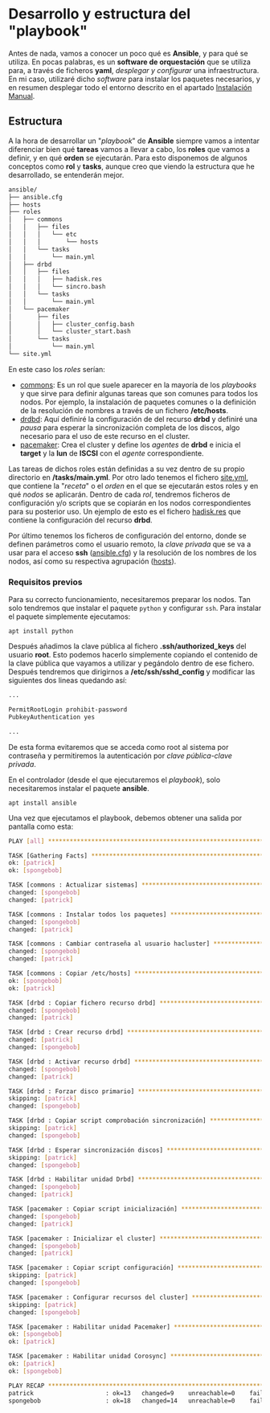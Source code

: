# Desarrollo y estructura del "playbook"

Antes de nada, vamos a conocer un poco qué es **Ansible**, y para qué se utiliza. En pocas palabras, es un **software de orquestación** que se utiliza para, a través de ficheros **yaml**, _desplegar y configurar_ una infraestructura. En mi caso, utilizaré dicho _software_ para instalar los paquetes necesarios, y en resumen desplegar todo el entorno descrito en el apartado [Instalación Manual](/Instalación-Manual.md).

## Estructura

A la hora de desarrollar un "_playbook_" de **Ansible** siempre vamos a intentar diferenciar bien qué **tareas** vamos a llevar a cabo, los **roles** que vamos a definir, y en qué **orden** se ejecutarán. Para esto disponemos de algunos conceptos como **rol** y **tasks**, aunque creo que viendo la estructura que he desarrollado, se entenderán mejor.

```bash
ansible/
├── ansible.cfg
├── hosts
├── roles
│   ├── commons
│   │   ├── files
│   │   │   └── etc
│   │   │       └── hosts
│   │   └── tasks
│   │       └── main.yml
│   ├── drbd
│   │   ├── files
│   │   │   ├── hadisk.res
│   │   │   └── sincro.bash
│   │   └── tasks
│   │       └── main.yml
│   └── pacemaker
│       ├── files
│       │   ├── cluster_config.bash
│       │   └── cluster_start.bash
│       └── tasks
│           └── main.yml
└── site.yml

```

En este caso los _roles_ serían:

* [commons](/ansible/roles/commons): Es un rol que suele aparecer en la mayoría de los _playbooks_ y que sirve para definir algunas tareas que son comunes para todos los nodos. Por ejemplo, la instalación de paquetes comunes o la definición de la resolución de nombres a través de un fichero **/etc/hosts**.
* [drdbd](/ansible/roles/drbd): Aquí definiré la configuración de del recurso **drbd** y definiré una _pausa_ para esperar la sincronización completa de los discos, algo necesario para el uso de este recurso en el cluster.
* [pacemaker](/ansible/roles/pacemaker): Crea el cluster y define los _agentes_ de **drbd** e inicia el **target** y la **lun** de **ISCSI** con el _agente_ correspondiente. 


Las tareas de dichos roles están definidas a su vez dentro de su propio directorio en **/tasks/main.yml**. Por otro lado tenemos el fichero [site.yml](/ansible/site.yml), que contiene la "_receta_" o el _orden_  en el que se ejecutarán estos roles y en qué _nodos_ se aplicarán.
Dentro de cada _rol_, tendremos ficheros de configuración y/o scripts que se copiarán en los nodos correspondientes para su posterior uso. Un ejemplo de esto es el fichero [hadisk.res](/ansible/roles/drbd/files/hadisk.res) que contiene la configuración del recurso **drbd**.


Por último tenemos los ficheros de configuración del entorno, donde se definen parámetros como el usuario remoto, la _clave privada_ que se va a usar para el acceso **ssh** ([ansible.cfg](/ansible/ansible.cfg)) y la resolución de los nombres de los nodos, así como su respectiva agrupación ([hosts](/ansible/hosts)).

### Requisitos previos

Para su correcto funcionamiento, necesitaremos preparar los nodos. Tan solo tendremos que instalar el paquete `python` y configurar `ssh`. Para instalar el paquete simplemente ejecutamos:

`apt install python`

Después añadimos la clave pública al fichero **.ssh/authorized_keys** del usuario **root**. Esto podemos hacerlo simplemente copiando el contenido de la clave pública que vayamos a utilizar y pegándolo dentro de ese fichero. Después tendremos que dirigirnos a **/etc/ssh/sshd_config** y modificar las siguientes dos lineas quedando así:

```bash
...

PermitRootLogin prohibit-password
PubkeyAuthentication yes

...
```

De esta forma evitaremos que se acceda como root al sistema por contraseña y permitiremos la autenticación por _clave pública-clave privada_.

En el controlador (desde el que ejecutaremos el _playbook_), solo necesitaremos instalar el paquete **ansible**.

`apt install ansible`

Una vez que ejecutamos el playbook, debemos obtener una salida por pantalla como esta:

```bash
PLAY [all] ***************************************************************************************************************************************

TASK [Gathering Facts] ***************************************************************************************************************************
ok: [patrick]
ok: [spongebob]

TASK [commons : Actualizar sistemas] *************************************************************************************************************
changed: [spongebob]
changed: [patrick]

TASK [commons : Instalar todos los paquetes] *****************************************************************************************************
changed: [spongebob]
changed: [patrick]

TASK [commons : Cambiar contraseña al usuario hacluster] *****************************************************************************************
changed: [spongebob]
changed: [patrick]

TASK [commons : Copiar /etc/hosts] ***************************************************************************************************************
ok: [spongebob]
ok: [patrick]

TASK [drbd : Copiar fichero recurso drbd] ********************************************************************************************************
changed: [spongebob]
changed: [patrick]

TASK [drbd : Crear recurso drbd] *****************************************************************************************************************
changed: [patrick]
changed: [spongebob]

TASK [drbd : Activar recurso drbd] ***************************************************************************************************************
changed: [spongebob]
changed: [patrick]

TASK [drbd : Forzar disco primario] **************************************************************************************************************
skipping: [patrick]
changed: [spongebob]

TASK [drbd : Copiar script comprobación sincronización] ******************************************************************************************
skipping: [patrick]
changed: [spongebob]

TASK [drbd : Esperar sincronización discos] ******************************************************************************************************
skipping: [patrick]
changed: [spongebob]

TASK [drbd : Habilitar unidad Drbd] **************************************************************************************************************
changed: [spongebob]
changed: [patrick]

TASK [pacemaker : Copiar script inicialización] **************************************************************************************************
changed: [spongebob]
changed: [patrick]

TASK [pacemaker : Inicializar el cluster] ********************************************************************************************************
changed: [spongebob]
changed: [patrick]

TASK [pacemaker : Copiar script configuración] ***************************************************************************************************
skipping: [patrick]
changed: [spongebob]

TASK [pacemaker : Configurar recursos del cluster] ***********************************************************************************************
skipping: [patrick]
changed: [spongebob]

TASK [pacemaker : Habilitar unidad Pacemaker] ****************************************************************************************************
ok: [spongebob]
ok: [patrick]

TASK [pacemaker : Habilitar unidad Corosync] *****************************************************************************************************
ok: [patrick]
ok: [spongebob]

PLAY RECAP ***************************************************************************************************************************************
patrick                    : ok=13   changed=9    unreachable=0    failed=0   
spongebob                  : ok=18   changed=14   unreachable=0    failed=0 
```